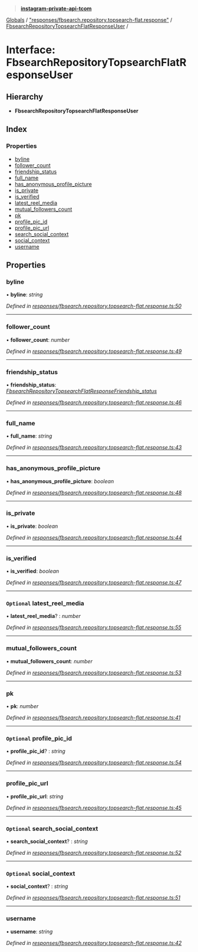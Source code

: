 > **[instagram-private-api-tcom](../README.md)**

[Globals](../README.md) / ["responses/fbsearch.repository.topsearch-flat.response"](../modules/_responses_fbsearch_repository_topsearch_flat_response_.md) / [FbsearchRepositoryTopsearchFlatResponseUser](_responses_fbsearch_repository_topsearch_flat_response_.fbsearchrepositorytopsearchflatresponseuser.md) /

# Interface: FbsearchRepositoryTopsearchFlatResponseUser

## Hierarchy

* **FbsearchRepositoryTopsearchFlatResponseUser**

## Index

### Properties

* [byline](_responses_fbsearch_repository_topsearch_flat_response_.fbsearchrepositorytopsearchflatresponseuser.md#byline)
* [follower_count](_responses_fbsearch_repository_topsearch_flat_response_.fbsearchrepositorytopsearchflatresponseuser.md#follower_count)
* [friendship_status](_responses_fbsearch_repository_topsearch_flat_response_.fbsearchrepositorytopsearchflatresponseuser.md#friendship_status)
* [full_name](_responses_fbsearch_repository_topsearch_flat_response_.fbsearchrepositorytopsearchflatresponseuser.md#full_name)
* [has_anonymous_profile_picture](_responses_fbsearch_repository_topsearch_flat_response_.fbsearchrepositorytopsearchflatresponseuser.md#has_anonymous_profile_picture)
* [is_private](_responses_fbsearch_repository_topsearch_flat_response_.fbsearchrepositorytopsearchflatresponseuser.md#is_private)
* [is_verified](_responses_fbsearch_repository_topsearch_flat_response_.fbsearchrepositorytopsearchflatresponseuser.md#is_verified)
* [latest_reel_media](_responses_fbsearch_repository_topsearch_flat_response_.fbsearchrepositorytopsearchflatresponseuser.md#optional-latest_reel_media)
* [mutual_followers_count](_responses_fbsearch_repository_topsearch_flat_response_.fbsearchrepositorytopsearchflatresponseuser.md#mutual_followers_count)
* [pk](_responses_fbsearch_repository_topsearch_flat_response_.fbsearchrepositorytopsearchflatresponseuser.md#pk)
* [profile_pic_id](_responses_fbsearch_repository_topsearch_flat_response_.fbsearchrepositorytopsearchflatresponseuser.md#optional-profile_pic_id)
* [profile_pic_url](_responses_fbsearch_repository_topsearch_flat_response_.fbsearchrepositorytopsearchflatresponseuser.md#profile_pic_url)
* [search_social_context](_responses_fbsearch_repository_topsearch_flat_response_.fbsearchrepositorytopsearchflatresponseuser.md#optional-search_social_context)
* [social_context](_responses_fbsearch_repository_topsearch_flat_response_.fbsearchrepositorytopsearchflatresponseuser.md#optional-social_context)
* [username](_responses_fbsearch_repository_topsearch_flat_response_.fbsearchrepositorytopsearchflatresponseuser.md#username)

## Properties

###  byline

• **byline**: *string*

*Defined in [responses/fbsearch.repository.topsearch-flat.response.ts:50](https://github.com/cuonglnhust/instagram-private-api-tcom/blob/3e16058/src/responses/fbsearch.repository.topsearch-flat.response.ts#L50)*

___

###  follower_count

• **follower_count**: *number*

*Defined in [responses/fbsearch.repository.topsearch-flat.response.ts:49](https://github.com/cuonglnhust/instagram-private-api-tcom/blob/3e16058/src/responses/fbsearch.repository.topsearch-flat.response.ts#L49)*

___

###  friendship_status

• **friendship_status**: *[FbsearchRepositoryTopsearchFlatResponseFriendship_status](_responses_fbsearch_repository_topsearch_flat_response_.fbsearchrepositorytopsearchflatresponsefriendship_status.md)*

*Defined in [responses/fbsearch.repository.topsearch-flat.response.ts:46](https://github.com/cuonglnhust/instagram-private-api-tcom/blob/3e16058/src/responses/fbsearch.repository.topsearch-flat.response.ts#L46)*

___

###  full_name

• **full_name**: *string*

*Defined in [responses/fbsearch.repository.topsearch-flat.response.ts:43](https://github.com/cuonglnhust/instagram-private-api-tcom/blob/3e16058/src/responses/fbsearch.repository.topsearch-flat.response.ts#L43)*

___

###  has_anonymous_profile_picture

• **has_anonymous_profile_picture**: *boolean*

*Defined in [responses/fbsearch.repository.topsearch-flat.response.ts:48](https://github.com/cuonglnhust/instagram-private-api-tcom/blob/3e16058/src/responses/fbsearch.repository.topsearch-flat.response.ts#L48)*

___

###  is_private

• **is_private**: *boolean*

*Defined in [responses/fbsearch.repository.topsearch-flat.response.ts:44](https://github.com/cuonglnhust/instagram-private-api-tcom/blob/3e16058/src/responses/fbsearch.repository.topsearch-flat.response.ts#L44)*

___

###  is_verified

• **is_verified**: *boolean*

*Defined in [responses/fbsearch.repository.topsearch-flat.response.ts:47](https://github.com/cuonglnhust/instagram-private-api-tcom/blob/3e16058/src/responses/fbsearch.repository.topsearch-flat.response.ts#L47)*

___

### `Optional` latest_reel_media

• **latest_reel_media**? : *number*

*Defined in [responses/fbsearch.repository.topsearch-flat.response.ts:55](https://github.com/cuonglnhust/instagram-private-api-tcom/blob/3e16058/src/responses/fbsearch.repository.topsearch-flat.response.ts#L55)*

___

###  mutual_followers_count

• **mutual_followers_count**: *number*

*Defined in [responses/fbsearch.repository.topsearch-flat.response.ts:53](https://github.com/cuonglnhust/instagram-private-api-tcom/blob/3e16058/src/responses/fbsearch.repository.topsearch-flat.response.ts#L53)*

___

###  pk

• **pk**: *number*

*Defined in [responses/fbsearch.repository.topsearch-flat.response.ts:41](https://github.com/cuonglnhust/instagram-private-api-tcom/blob/3e16058/src/responses/fbsearch.repository.topsearch-flat.response.ts#L41)*

___

### `Optional` profile_pic_id

• **profile_pic_id**? : *string*

*Defined in [responses/fbsearch.repository.topsearch-flat.response.ts:54](https://github.com/cuonglnhust/instagram-private-api-tcom/blob/3e16058/src/responses/fbsearch.repository.topsearch-flat.response.ts#L54)*

___

###  profile_pic_url

• **profile_pic_url**: *string*

*Defined in [responses/fbsearch.repository.topsearch-flat.response.ts:45](https://github.com/cuonglnhust/instagram-private-api-tcom/blob/3e16058/src/responses/fbsearch.repository.topsearch-flat.response.ts#L45)*

___

### `Optional` search_social_context

• **search_social_context**? : *string*

*Defined in [responses/fbsearch.repository.topsearch-flat.response.ts:52](https://github.com/cuonglnhust/instagram-private-api-tcom/blob/3e16058/src/responses/fbsearch.repository.topsearch-flat.response.ts#L52)*

___

### `Optional` social_context

• **social_context**? : *string*

*Defined in [responses/fbsearch.repository.topsearch-flat.response.ts:51](https://github.com/cuonglnhust/instagram-private-api-tcom/blob/3e16058/src/responses/fbsearch.repository.topsearch-flat.response.ts#L51)*

___

###  username

• **username**: *string*

*Defined in [responses/fbsearch.repository.topsearch-flat.response.ts:42](https://github.com/cuonglnhust/instagram-private-api-tcom/blob/3e16058/src/responses/fbsearch.repository.topsearch-flat.response.ts#L42)*